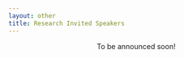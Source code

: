 ```yaml
---
layout: other
title: Research Invited Speakers
---
```


<center><p>To be announced soon!</p></center>